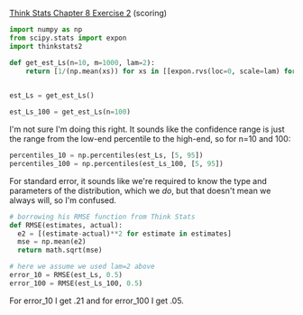 [Think Stats Chapter 8 Exercise 2](http://greenteapress.com/thinkstats2/html/thinkstats2009.html#toc77) (scoring)

```python
import numpy as np
from scipy.stats import expon
import thinkstats2

def get_est_Ls(n=10, m=1000, lam=2):
    return [1/(np.mean(xs)) for xs in [[expon.rvs(loc=0, scale=lam) for _ in range(n)] for _ in range(m)]]
    

est_Ls = get_est_Ls()

est_Ls_100 = get_est_Ls(n=100)

```

I'm not sure I'm doing this right. It sounds like the confidence range is just the range from the low-end percentile to the high-end, so for n=10 and 100:

```python
percentiles_10 = np.percentiles(est_Ls, [5, 95])
percentiles_100 = np.percentiles(est_Ls_100, [5, 95])
```

For standard error, it sounds like we're required to know the type and parameters of the distribution, which we *do*, but that doesn't mean we always will, so I'm confused.

```python
# borrowing his RMSE function from Think Stats
def RMSE(estimates, actual):
  e2 = [(estimate-actual)**2 for estimate in estimates]
  mse = np.mean(e2)
  return math.sqrt(mse)

# here we assume we used lam=2 above
error_10 = RMSE(est_Ls, 0.5)
error_100 = RMSE(est_Ls_100, 0.5)
```

For error_10 I get .21 and for error_100 I get .05.
